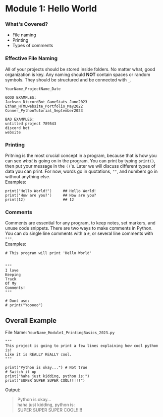 # Module 1: Hello World

### What's Covered?
- File naming
- Printing
- Types of comments

### Effective File Naming
All of your projects should be stored inside folders. No matter what, good organization is key. Any naming should __NOT__ contain spaces or random symbols. They should be structured and be connected with `_`.
```
YourName_ProjectName_Date

GOOD EXAMPLES:
Jackson_DiscordBot_GameStats_June2023
Ethan_HTMLwebsite_Portfolio_May2022
Conner_PythonTutorial_September2023

BAD EXAMPLES:
untitled project 789543
discord bot
website
```

### Printing
Pritning is the most crucial concept in a program, because that is how you can see *what* is going on in the program. You can print by typing `print()`, then put your message in the `()`'s. Later we will discuss different types of data you can print. For now, words go in quotations, `""`, and numbers go in without anything else.  
Examples:
```
print("Hello World!")     ## Hello World!
print('How are you?')     ## How are you?
print(12)                 ## 12
```

### Comments
Comments are essential for any program, to keep notes, set markers, and unuse code snippets. There are two ways to make comments in Python. You can do single line comments with a `#`, or several line comments with `"""`.  
Examples:
```
# This program will print 'Hello World'


"""
I love
Keeping
Track
Of My
Comments!
"""

# Dont use:
# print("Yooooo")
```

## Overall Example
File Name: `YourName_Module1_PrintingBasics_2023.py`
```
"""
This project is going to print a few lines explaining how cool python is!
Like it is REALLY REALLY cool.
"""

print("Python is okay...") # Not true
# Switch it up
print("haha just kidding, python is:")
print("SUPER SUPER SUPER COOL!!!!!")
```
Output:  
> Python is okay...  
> haha just kidding, python is:  
> SUPER SUPER SUPER COOL!!!!!
